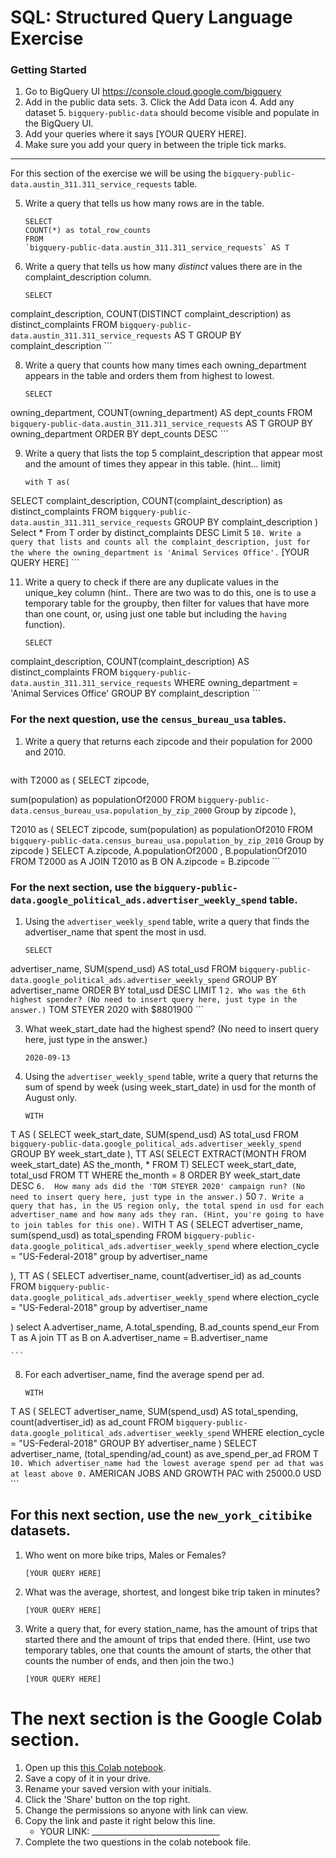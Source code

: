 
# SQL:  Structured Query Language  Exercise

### Getting Started
1. Go to BigQuery UI https://console.cloud.google.com/bigquery
2. Add in the public data sets.
	3. Click the Add Data icon
	4. Add any dataset
	5. `bigquery-public-data` should become visible and populate in the BigQuery UI.
3. Add your queries where it says [YOUR QUERY HERE].
4. Make sure you add your query in between the triple tick marks.
---

For this section of the exercise we will be using the `bigquery-public-data.austin_311.311_service_requests`  table.

5. Write a query that tells us how many rows are in the table.
	```
	SELECT
	COUNT(*) as total_row_counts
	FROM
	`bigquery-public-data.austin_311.311_service_requests` AS T
	```

7. Write a query that tells us how many _distinct_ values there are in the complaint_description column.
	```
	SELECT
  complaint_description,
  COUNT(DISTINCT complaint_description) as distinct_complaints
FROM
  `bigquery-public-data.austin_311.311_service_requests` AS T
GROUP BY
  complaint_description
	```

8. Write a query that counts how many times each owning_department appears in the table and orders them from highest to lowest.
	```
	SELECT
  owning_department,
  COUNT(owning_department) AS dept_counts
FROM
  `bigquery-public-data.austin_311.311_service_requests` AS T
GROUP BY
  owning_department
ORDER BY
  dept_counts DESC
	```

9. Write a query that lists the top 5 complaint_description that appear most and the amount of times they appear in this table. (hint... limit)
	```
	with T as(
SELECT
  complaint_description,
  COUNT(complaint_description) as distinct_complaints
FROM
  `bigquery-public-data.austin_311.311_service_requests`
GROUP BY
  complaint_description
)
Select * From T order by distinct_complaints DESC Limit 5
	  ```
10. Write a query that lists and counts all the complaint_description, just for the where the owning_department is 'Animal Services Office'.
	```
	[YOUR QUERY HERE]
	```

11. Write a query to check if there are any duplicate values in the unique_key column (hint.. There are two was to do this, one is to use a temporary table for the groupby, then filter for values that have more than one count, or, using just one table but including the  `having` function).
	```
	SELECT
  complaint_description,
  COUNT(complaint_description) AS distinct_complaints
FROM
  `bigquery-public-data.austin_311.311_service_requests`
WHERE
  owning_department = 'Animal Services Office'
GROUP BY
  complaint_description
	```


### For the next question, use the `census_bureau_usa` tables.

1. Write a query that returns each zipcode and their population for 2000 and 2010.
	```
with
T2000 as (
SELECT
 zipcode,

 sum(population) as populationOf2000
FROM
  `bigquery-public-data.census_bureau_usa.population_by_zip_2000`
 Group by
 zipcode
),

 T2010 as (
SELECT
 zipcode,
 sum(population) as populationOf2010
FROM
  `bigquery-public-data.census_bureau_usa.population_by_zip_2010`
   Group by
 zipcode
)
 SELECT A.zipcode, A.populationOf2000 , B.populationOf2010  FROM T2000 as A JOIN T2010 as B ON A.zipcode = B.zipcode
	```

### For the next section, use the  `bigquery-public-data.google_political_ads.advertiser_weekly_spend` table.
1. Using the `advertiser_weekly_spend` table, write a query that finds the advertiser_name that spent the most in usd.
	```
	SELECT
  advertiser_name,
  SUM(spend_usd) AS total_usd
FROM
  `bigquery-public-data.google_political_ads.advertiser_weekly_spend`
GROUP BY
  advertiser_name
ORDER BY
  total_usd DESC
LIMIT
  1
	```
2. Who was the 6th highest spender? (No need to insert query here, just type in the answer.)
	```
	TOM STEYER 2020 with $8801900
	```

3. What week_start_date had the highest spend? (No need to insert query here, just type in the answer.)
	```
	2020-09-13
	```

4. Using the `advertiser_weekly_spend` table, write a query that returns the sum of spend by week (using week_start_date) in usd for the month of August only.
	```
	WITH
  T AS (
  SELECT
    week_start_date,
    SUM(spend_usd) AS total_usd
  FROM
    `bigquery-public-data.google_political_ads.advertiser_weekly_spend`
  GROUP BY
    week_start_date ),
  TT AS(
  SELECT
    EXTRACT(MONTH
    FROM
      week_start_date) AS the_month,
    *
  FROM
    T)
SELECT
  week_start_date,
  total_usd
FROM
  TT
WHERE
  the_month = 8
ORDER BY
  week_start_date DESC
	```
6.  How many ads did the 'TOM STEYER 2020' campaign run? (No need to insert query here, just type in the answer.)
	```
	50
	```
7. Write a query that has, in the US region only, the total spend in usd for each advertiser_name and how many ads they ran. (Hint, you're going to have to join tables for this one).
	```
		WITH
  T AS (
  SELECT
   advertiser_name, sum(spend_usd) as total_spending
  FROM
    `bigquery-public-data.google_political_ads.advertiser_weekly_spend`
    where
  election_cycle = "US-Federal-2018"
  group by advertiser_name

  ),
  TT AS (
  SELECT
    advertiser_name, count(advertiser_id) as ad_counts
  FROM
    `bigquery-public-data.google_political_ads.advertiser_weekly_spend`
     where
  election_cycle = "US-Federal-2018"
   group by advertiser_name

  )
  select A.advertiser_name, A.total_spending, B.ad_counts spend_eur From T as A join TT as B on A.advertiser_name = B.advertiser_name

	```
8. For each advertiser_name, find the average spend per ad.
	```
	WITH
  T AS (
  SELECT
    advertiser_name,
    SUM(spend_usd) AS total_spending,
    count(advertiser_id) as ad_count
  FROM
    `bigquery-public-data.google_political_ads.advertiser_weekly_spend`
  WHERE
    election_cycle = "US-Federal-2018"
  GROUP BY
    advertiser_name )
SELECT
  advertiser_name, (total_spending/ad_count) as ave_spend_per_ad
FROM
  T
	```
10. Which advertiser_name had the lowest average spend per ad that was at least above 0.
	```
	AMERICAN JOBS AND GROWTH PAC with 25000.0 USD
	```
## For this next section, use the `new_york_citibike` datasets.

1. Who went on more bike trips, Males or Females?
	```
	[YOUR QUERY HERE]
	```
2. What was the average, shortest, and longest bike trip taken in minutes?
	```
	[YOUR QUERY HERE]
	```

3. Write a query that, for every station_name, has the amount of trips that started there and the amount of trips that ended there. (Hint, use two temporary tables, one that counts the amount of starts, the other that counts the number of ends, and then join the two.)
	```
	[YOUR QUERY HERE]
	```
# The next section is the Google Colab section.
1. Open up this [this Colab notebook](https://colab.research.google.com/drive/1kHdTtuHTPEaMH32GotVum41YVdeyzQ74?usp=sharing).
2. Save a copy of it in your drive.
3. Rename your saved version with your initials.
4. Click the 'Share' button on the top right.
5. Change the permissions so anyone with link can view.
6. Copy the link and paste it right below this line.
	* YOUR LINK:  ________________________________
9. Complete the two questions in the colab notebook file.
